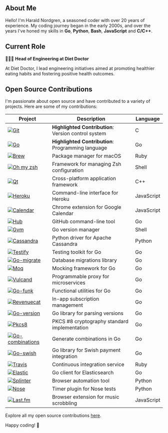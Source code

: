 ## About Me

Hello! I'm Harald Nordgren, a seasoned coder with over 20 years of experience. My coding journey began in the early 2000s, and over the years I've honed my skills in **Go**, **Python**, **Bash**, **JavaScript** and **C/C++**.

## Current Role

👨🏼‍💻 **Head of Engineering at Diet Doctor**

At Diet Doctor, I lead engineering initiatives aimed at promoting healthier eating habits and fostering positive health outcomes.

## Open Source Contributions

I'm passionate about open source and have contributed to a variety of projects. Here are some of my contributions:

| Project | Description | Language |
| --- | --- | --- |
| [![Git](https://img.shields.io/badge/-Git-f05032?logo=git&logoColor=white)](https://github.com/git/git/commits/master?author=HaraldNordgren) | **Highlighted Contribution**: Version control system | C |
| [![Go](https://img.shields.io/badge/-Go-00ADD8?logo=go&logoColor=white)](https://github.com/golang/go/commits/master?author=HaraldNordgren) | **Highlighted Contribution**: Programming language | Go |
| [![Brew](https://img.shields.io/badge/-Brew-FBB040?logo=homebrew&logoColor=white)](https://github.com/Homebrew/brew/commits/master?author=HaraldNordgren) | Package manager for macOS | Ruby |
| [![Oh my zsh](https://img.shields.io/badge/-Oh_my_zsh-F15A24?logo=zsh&logoColor=white)](https://github.com/ohmyzsh/ohmyzsh/commits/master?author=HaraldNordgren) | Framework for managing Zsh configuration | Shell |
| [![Qt](https://img.shields.io/badge/-Qt-41CD52?logo=qt&logoColor=white)](https://github.com/qt/qtbase/commits/dev?author=HaraldNordgren) | Cross-platform application framework | C++ |
| [![Heroku](https://img.shields.io/badge/-Heroku-430098?logo=heroku&logoColor=white)](https://github.com/heroku/heroku-apps/commits/master?author=HaraldNordgren) | Command-line interface for Heroku | JavaScript |
| [![Calendar](https://img.shields.io/badge/-Calendar-4285F4?logo=google&logoColor=white)](https://github.com/chimbori/google-calendar-crx/commits?author=HaraldNordgren) | Chrome extension for Google Calendar | JavaScript |
| [![Hub](https://img.shields.io/badge/-Hub-181717?logo=github&logoColor=white)](https://github.com/github/hub/commits/master?author=HaraldNordgren) | GitHub command-line tool | Go |
| [![Gvm](https://img.shields.io/badge/-Gvm-1A1A1A?logo=gnu-bash&logoColor=white)](https://github.com/moovweb/gvm/commits/master?author=HaraldNordgren) | Go version manager | Shell |
| [![Cassandra](https://img.shields.io/badge/-Cassandra-1287B1?logo=apache-cassandra&logoColor=white)](https://github.com/pulls?q=author%3AHaraldNordgren+is%3Amerged+repo%3Adatastax%2Fpython-driver) | Python driver for Apache Cassandra | Python |
| [![Testify](https://img.shields.io/badge/-Testify-00ADD8?logo=go&logoColor=white)](https://github.com/stretchr/testify/commits/master?author=HaraldNordgren) | Testing toolkit for Go | Go |
| [![Go-migrate](https://img.shields.io/badge/-Go--migrate-00ADD8?logo=go&logoColor=white)](https://github.com/golang-migrate/migrate/commits/master?author=HaraldNordgren) | Database migrations library | Go |
| [![Moq](https://img.shields.io/badge/-Moq-00ADD8?logo=go&logoColor=white)](https://github.com/matryer/moq/commits?author=HaraldNordgren) | Mocking framework for Go | Go |
| [![Vulcand](https://img.shields.io/badge/-Vulcand-00ADD8?logo=go&logoColor=white)](https://github.com/vulcand/vulcand/commits?author=HaraldNordgren) | Programmable proxy for microservices | Go |
| [![Go-funk](https://img.shields.io/badge/-Go--funk-00ADD8?logo=go&logoColor=white)](https://github.com/thoas/go-funk/commits?author=HaraldNordgren) | Functional utilities for Go | Go |
| [![Revenuecat](https://img.shields.io/badge/-Revenuecat-00ADD8?logo=go&logoColor=white)](https://github.com/mhemmings/revenuecat/commits/master?author=HaraldNordgren) | In-app subscription management | Go |
| [![Go-version](https://img.shields.io/badge/-Go--version-00ADD8?logo=go&logoColor=white)](https://github.com/mcuadros/go-version/commits/master?author=HaraldNordgren) | Go library for parsing versions | Go |
| [![Pkcs8](https://img.shields.io/badge/-PKCS8-00ADD8?logo=go&logoColor=white)](https://github.com/youmark/pkcs8/commits/master?author=HaraldNordgren) | PKCS #8 cryptography standard implementation | Go |
| [![Go-combinations](https://img.shields.io/badge/-Go--combinations-00ADD8?logo=go&logoColor=white)](https://github.com/mxschmitt/golang-combinations/commits?author=HaraldNordgren) | Generate combinations in Go | Go |
| [![Go-swish](https://img.shields.io/badge/-Go--swish-00ADD8?logo=go&logoColor=white)](https://github.com/frozzare/go-swish/commits/master?author=HaraldNordgren) | Go library for Swish payment integration | Go |
| [![Travis](https://img.shields.io/badge/-Travis-3EAAAF?logo=travis-ci&logoColor=white)](https://github.com/travis-ci/travis.rb/commits/master?author=HaraldNordgren) | Continuous integration service | Ruby |
| [![Elastic](https://img.shields.io/badge/-Elastic-005571?logo=elasticsearch&logoColor=white)](https://github.com/elastic/go-elasticsearch/commits?author=HaraldNordgren) | Go client for Elasticsearch | Go |
| [![Splinter](https://img.shields.io/badge/-Splinter-3776AB?logo=python&logoColor=white)](https://github.com/cobrateam/splinter/commits?author=HaraldNordgren) | Browser automation tool | Python |
| [![Nose](https://img.shields.io/badge/-Nose-3776AB?logo=python&logoColor=white)](https://github.com/pulls?q=author%3AHaraldNordgren+is%3Amerged+repo%3Amahmoudimus%2Fnose-timer) | Timer plugin for Nose tests | Python |
| [![Last.fm](https://img.shields.io/badge/-Last.fm-D51007?logo=last.fm&logoColor=white)](https://github.com/web-scrobbler/web-scrobbler/commits/master?author=HaraldNordgren) | Browser extension for music scrobbling | JavaScript |

Explore all my open source contributions [here](https://github.com/pulls?q=author%3AHaraldNordgren+sort%3Acreated-asc+is%3Apublic+is%3Apr+is%3Amerged+-user%3Adatateknik-lth+-user%3AHaraldNordgren+NOT+%22Bump+Go+versions%22+NOT+%22Bump+Travis+versions%22+).

Happy coding! 🚀

